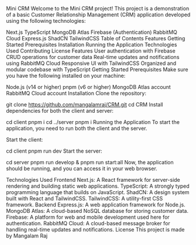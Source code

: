 Mini CRM
Welcome to the Mini CRM project! This project is a demonstration of a basic Customer Relationship Management (CRM) application developed using the following technologies:

Next.js
TypeScript
MongoDB Atlas
Firebase (Authentication)
RabbitMQ Cloud
Express.js
ShadCN
TailwindCSS
Table of Contents
Features
Getting Started
Prerequisites
Installation
Running the Application
Technologies Used
Contributing
License
Features
User authentication with Firebase
CRUD operations for customer data
Real-time updates and notifications using RabbitMQ Cloud
Responsive UI with TailwindCSS
Organized and modular codebase with TypeScript
Getting Started
Prerequisites
Make sure you have the following installed on your machine:

Node.js (v14 or higher)
pnpm (v6 or higher)
MongoDB Atlas account
RabbitMQ Cloud account
Installation
Clone the repository:

git clone https://github.com/mangalamraj/CRM.git
cd CRM
Install dependencies for both the client and server:

cd client
pnpm i
cd ../server
pnpm i
Running the Application
To start the application, you need to run both the client and the server.

Start the client:

cd client
pnpm run dev
Start the server:

cd server
pnpm run develop & pnpm run start:all
Now, the application should be running, and you can access it in your web browser.

Technologies Used
Frontend
Next.js: A React framework for server-side rendering and building static web applications.
TypeScript: A strongly typed programming language that builds on JavaScript.
ShadCN: A design system built with React and TailwindCSS.
TailwindCSS: A utility-first CSS framework.
Backend
Express.js: A web application framework for Node.js.
MongoDB Atlas: A cloud-based NoSQL database for storing customer data.
Firebase: A platform for web and mobile development used here for authentication.
RabbitMQ Cloud: A cloud-based message broker for handling real-time updates and notifications.
License
This project is made by Mangalam Raj
